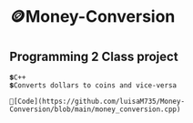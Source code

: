 # 🪙Money-Conversion 

## Programming 2 Class project
    💲C++
    💲Converts dollars to coins and vice-versa
    
    🧩[Code](https://github.com/luisaM735/Money-Conversion/blob/main/money_conversion.cpp)
    
  

